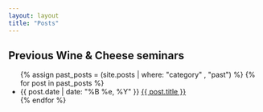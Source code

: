 ```yaml
---
layout: layout
title: "Posts"
---
```



<section class="content">

Previous Wine & Cheese seminars
===============

<ul class="listing">
  {% assign past_posts = (site.posts | where: "category" , "past") %}
  {% for post in past_posts %}
  <li>
  <span>{{ post.date | date: "%B %e, %Y" }}</span> <a href="{{ site.url }}{{ post.url }}">{{ post.title }}</a>
  </li>
  {% endfor %}
</ul>
</section>
